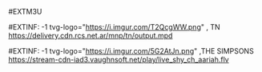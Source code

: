 #EXTM3U


#EXTINF: -1 tvg-logo="https://i.imgur.com/T2QcgWW.png" , TN 
https://delivery.cdn.rcs.net.ar/mnp/tn/output.mpd

#EXTINF: -1 tvg-logo="https://i.imgur.com/5G2AtJn.png" ,THE SIMPSONS
https://stream-cdn-iad3.vaughnsoft.net/play/live_shy_ch_aariah.flv
